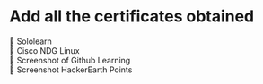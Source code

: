 # Add all the certificates obtained </br>

:pushpin: Sololearn </br>
:pushpin: Cisco NDG Linux </br>
:pushpin: Screenshot of Github Learning </br>
:pushpin: Screenshot HackerEarth Points